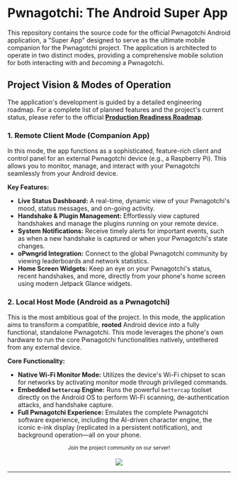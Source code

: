 # Pwnagotchi: The Android Super App

This repository contains the source code for the official Pwnagotchi Android application, a "Super App" designed to serve as the ultimate mobile companion for the Pwnagotchi project. The application is architected to operate in two distinct modes, providing a comprehensive mobile solution for both interacting with and *becoming* a Pwnagotchi.

## Project Vision & Modes of Operation

The application's development is guided by a detailed engineering roadmap. For a complete list of planned features and the project's current status, please refer to the official [**Production Readiness Roadmap**](./docs/TODO.md).

### 1. Remote Client Mode (Companion App)
In this mode, the app functions as a sophisticated, feature-rich client and control panel for an external Pwnagotchi device (e.g., a Raspberry Pi). This allows you to monitor, manage, and interact with your Pwnagotchi seamlessly from your Android device.

**Key Features:**
-   **Live Status Dashboard:** A real-time, dynamic view of your Pwnagotchi's mood, status messages, and on-going activity.
-   **Handshake & Plugin Management:** Effortlessly view captured handshakes and manage the plugins running on your remote device.
-   **System Notifications:** Receive timely alerts for important events, such as when a new handshake is captured or when your Pwnagotchi's state changes.
-   **oPwngrid Integration:** Connect to the global Pwnagotchi community by viewing leaderboards and network statistics.
-   **Home Screen Widgets:** Keep an eye on your Pwnagotchi's status, recent handshakes, and more, directly from your phone's home screen using modern Jetpack Glance widgets.

### 2. Local Host Mode (Android as a Pwnagotchi)
This is the most ambitious goal of the project. In this mode, the application aims to transform a compatible, **rooted** Android device *into* a fully functional, standalone Pwnagotchi. This mode leverages the phone's own hardware to run the core Pwnagotchi functionalities natively, untethered from any external device.

**Core Functionality:**
-   **Native Wi-Fi Monitor Mode:** Utilizes the device's Wi-Fi chipset to scan for networks by activating monitor mode through privileged commands.
-   **Embedded `bettercap` Engine:** Runs the powerful `bettercap` toolset directly on the Android OS to perform Wi-Fi scanning, de-authentication attacks, and handshake capture.
-   **Full Pwnagotchi Experience:** Emulates the complete Pwnagotchi software experience, including the AI-driven character engine, the iconic e-ink display (replicated in a persistent notification), and background operation—all on your phone.

<p align="center">
  <small>Join the project community on our server!</small>
  <br/><br/>
  <a href="https://discord.gg/https://discord.gg/btZpkp45gQ" target="_blank" title="Join our community!">
    <img src="https://dcbadge.limes.pink/api/server/https://discord.gg/btZpkp45gQ"/>
  </a>
</p>
<hr/>